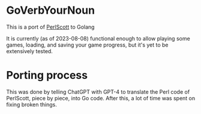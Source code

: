 # GoVerbYourNoun

This is a port of [PerlScott](https://github.com/pdxiv/PerlScott) to Golang

It is currently (as of 2023-08-08) functional enough to allow playing some games, loading, and saving your game progress, but it's yet to be extensively tested.

# Porting process

This was done by telling ChatGPT with GPT-4 to translate the Perl code of PerlScott, piece by piece, into Go code. After this, a lot of time was spent on fixing broken things.
